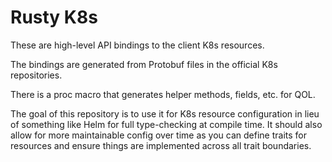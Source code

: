 # Rusty K8s

These are high-level API bindings to the client K8s resources.

The bindings are generated from Protobuf files in the official K8s repositories.

There is a proc macro that generates helper methods, fields, etc. for QOL.

The goal of this repository is to use it for K8s resource configuration in lieu of something like Helm
for full type-checking at compile time. It should also allow for more maintainable config over time as
you can define traits for resources and ensure things are implemented across all trait boundaries.

